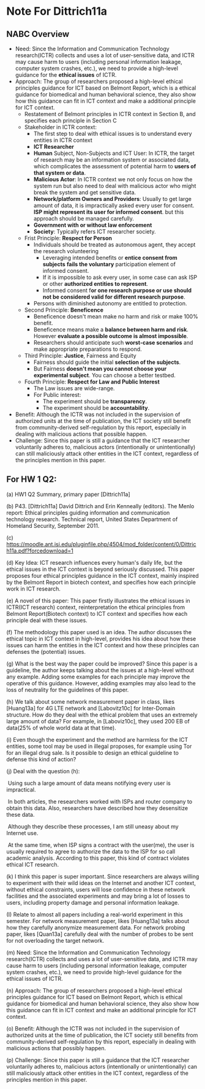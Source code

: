 # Note For Dittrich11a

## NABC Overview

* Need: Since the Information and Communication Technology research(ICTR) collects and uses a lot of user-sensitive data, and ICTR may cause harm to users (including personal information leakage, computer system crashes, etc.), we need to provide a high-level guidance for the **ethical issues** of ICTR.
* Approach: The group of researchers proposed a high-level ethical principles guidance for ICT based on Belmont Report, which is a ethical guidance for biomedical and human behavioral science, they also show how this guidance can fit in ICT context and make a additional principle for ICT context.
  * Restatement of Belmont principles in ICTR context in Section B, and specifies each principle in Section C
  * Stakeholder in ICTR context:
    * The first step to deal with ethical issues is to understand every entities in ICTR context
    * **ICT Researcher**
    * **Human** Subject, Non-Subjects and ICT User: In ICTR, the target of research may be an information system or associated data, which complicates the assessment of potential harm to **users of that system or data**.
    * **Malicious Actor**: In ICTR context we not only focus on how the system run but also need to deal with malicious actor who might break the system and get sensitive data.
    * **Network/platform Owners and Providers**: Usually to get large amount of data, it is impractically asked every user for consent. **ISP might represent its user for informed consent**. but this approach should be managed carefully.
    * **Government with or without law enforcement**
    * **Society**: Typically refers ICT researcher society.
  * Frist Principle: **Respect for Person**
    * Individuals should be treated as autonomous agent, they accept the research volunteering
      * Leveraging intended benefits or **entice consent from subjects** **fails the voluntary** participation element of informed consent.
      * If it is impossible to ask every user, in some case can ask ISP or other **authorized entities to represent**.
      * Informed consent f**or one research purpose or use should not be considered valid for different research purpose**.
    * Persons with diminished autonomy are entitled to protection.
  * Second Principle: **Beneficence**
    * Beneficence doesn't mean make no harm and risk or make 100% benefit.
    * Beneficence means make a **balance between harm and risk**. However **evaluate a possible outcome is almost impossible**.
    * Researchers should anticipate such **worst-case scenarios** and make appropriate preparations to respond.
  * Third Principle: **Justice**, Fairness and Equity
    * Fairness should guide the initial **selection of the subjects**.
    * But Fairness **doesn't mean you cannot choose your experimental subject**. You can choose a better testbed.
  * Fourth Principle: **Respect for Law and Public Interest**
    * The Law issues are wide-range.
    * For Public interest:
      * The experiment should be **transparency**.
      * The experiment should be **accountability**.
* Benefit: Although the ICTR was not included in the supervision of authorized units at the time of publication, the ICT society still benefit from community-derived self-regulation by this report, especially in dealing with malicious actions that possible happen.  
* Challenge: Since this paper is still a guidance that the ICT researcher voluntarily adheres to, malicious actors (intentionally or unintentionally) can still maliciously attack other entities in the ICT context, regardless of the principles mention in this paper.

## For HW 1 Q2:

(a) HW1 Q2 Summary, primary paper [Dittrich11a]

(b) P43. [Dittrich11a] David Dittrich and Erin Kenneally (editors). The Menlo report: Ethical principles guiding information and communication technology research. Technical report, United States Department of Homeland Security, September 2011.

(c) <https://moodle.ant.isi.edu/pluginfile.php/4504/mod_folder/content/0/Dittrich11a.pdf?forcedownload=1>

(d) Key Idea: ICT research influences every human's daily life, but the ethical issues in the ICT context is beyond seriously discussed. This paper proposes four ethical principles guidance in the ICT context, mainly inspired by the Belmont Report in biotech context, and specifies how each principle work in ICT research.

(e) A novel of this paper: This paper firstly illustrates the ethical issues in ICTR(ICT research) context, reinterpretation the ethical principles from Belmont Report(Biotech context) to ICT context and specifies how each principle deal with these issues.

(f) The methodology this paper used is an idea. The author discusses the ethical topic in ICT context in high-level, provides his idea about how these issues can harm the entities in the ICT context and how these principles can defenses the (potential) issues.

(g) What is the best way the paper could be improved? Since this paper is a guideline, the author keeps talking about the issues at a high-level without any example. Adding some examples for each principle may improve the operative of this guidance. However, adding examples may also lead to the loss of neutrality for the guidelines of this paper.

(h) We talk about some network measurement paper in class, likes [Huang13a] for 4G LTE network and [Labovitz10c] for Inter-Domain structure. How do they deal with the ethical problem that uses an extremely large amount of data? For example, in [Laboviz10c], they used 200 EB of data(25% of whole world data at that time).

(i) Even though the experiment and the method are harmless for the ICT entities, some tool may be used in illegal proposes, for example using Tor for an illegal drug sale. Is it possible to design an ethical guideline to defense this kind of action?

(j) Deal with the question (h):

​            Using such a large amount of data means notifying every user is impractical.

​            In both articles, the researchers worked with ISPs and router company to obtain this data. Also, researchers have described how they desensitize these data.

​            Although they describe these processes, I am still uneasy about my Internet use. 

​            At the same time, when ISP signs a contract with the user(me), the user is usually required to agree to authorize the data to the ISP for so call academic analysis. According to this paper, this kind of contract violates ethical ICT research.

(k) I think this paper is super important. Since researchers are always willing to experiment with their wild ideas on the Internet and another ICT context, without ethical constraints, users will lose confidence in these network facilities and the associated experiments and may bring a lot of losses to users, including property damage and personal information leakage.

(I) Relate to almost all papers including a real-world experiment in this semester. For network measurement paper, likes [Huang13a] talks about how they carefully anonymize measurement data. For network probing paper, likes [Quan13a] carefully deal with the number of probes to be sent for not overloading the target network.

(m) Need: Since the Information and Communication Technology research(ICTR) collects and uses a lot of user-sensitive data, and ICTR may cause harm to users (including personal information leakage, computer system crashes, etc.), we need to provide high-level guidance for the ethical issues of ICTR.

(n) Approach: The group of researchers proposed a high-level ethical principles guidance for ICT based on Belmont Report, which is ethical guidance for biomedical and human behavioral science, they also show how this guidance can fit in ICT context and make an additional principle for ICT context.

(o) Benefit: Although the ICTR was not included in the supervision of authorized units at the time of publication, the ICT society still benefits from community-derived self-regulation by this report, especially in dealing with malicious actions that possibly happen. 

(p) Challenge: Since this paper is still a guidance that the ICT researcher voluntarily adheres to, malicious actors (intentionally or unintentionally) can still maliciously attack other entities in the ICT context, regardless of the principles mention in this paper.